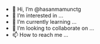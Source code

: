 - 👋 Hi, I’m @hasanmamunctg
- 👀 I’m interested in ...
- 🌱 I’m currently learning ...
- 💞️ I’m looking to collaborate on ...
- 📫 How to reach me ...

<!---
hasanmamunctg/hasanmamunctg is a ✨ special ✨ repository because its `README.md` (this file) appears on your GitHub profile.
You can click the Preview link to take a look at your changes.
--->
